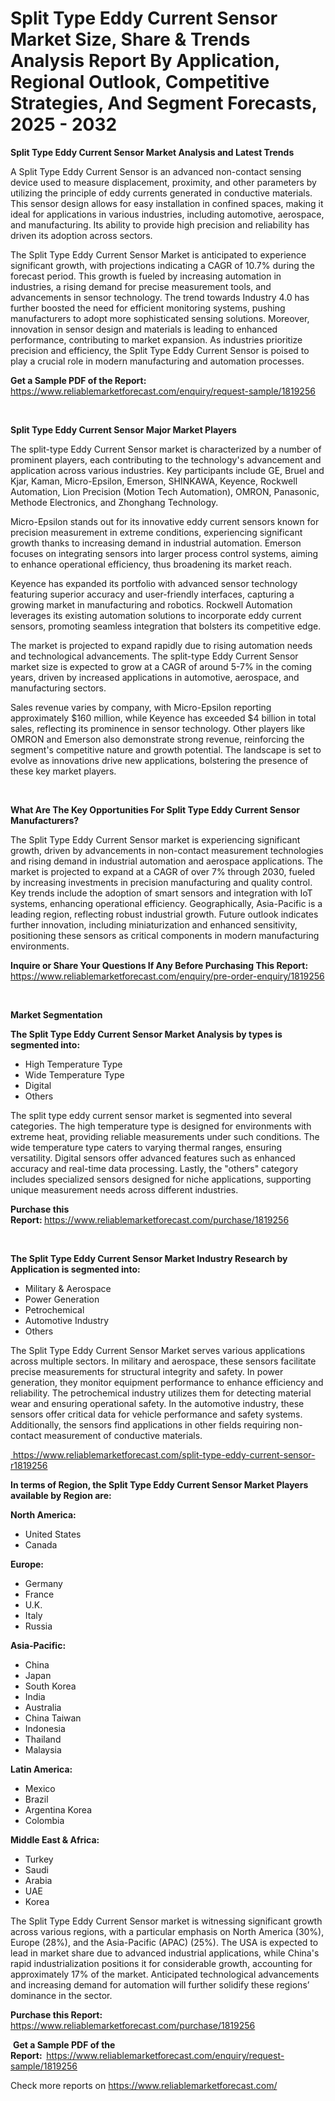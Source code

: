 <p><h1>Split Type Eddy Current Sensor Market Size, Share & Trends Analysis Report By Application, Regional Outlook, Competitive Strategies, And Segment Forecasts, 2025 - 2032</h1></p><p><strong>Split Type Eddy Current Sensor Market Analysis and Latest Trends</strong></p>
<p><p>A Split Type Eddy Current Sensor is an advanced non-contact sensing device used to measure displacement, proximity, and other parameters by utilizing the principle of eddy currents generated in conductive materials. This sensor design allows for easy installation in confined spaces, making it ideal for applications in various industries, including automotive, aerospace, and manufacturing. Its ability to provide high precision and reliability has driven its adoption across sectors.</p><p>The Split Type Eddy Current Sensor Market is anticipated to experience significant growth, with projections indicating a CAGR of 10.7% during the forecast period. This growth is fueled by increasing automation in industries, a rising demand for precise measurement tools, and advancements in sensor technology. The trend towards Industry 4.0 has further boosted the need for efficient monitoring systems, pushing manufacturers to adopt more sophisticated sensing solutions. Moreover, innovation in sensor design and materials is leading to enhanced performance, contributing to market expansion. As industries prioritize precision and efficiency, the Split Type Eddy Current Sensor is poised to play a crucial role in modern manufacturing and automation processes.</p></p>
<p><strong>Get a Sample PDF of the Report:&nbsp;</strong> <a href="https://www.reliablemarketforecast.com/enquiry/request-sample/1819256?utm_campaign=2781&utm_medium=2&utm_source=Github&utm_content=ia&utm_term=06042025&utm_id=split-type-eddy-current-sensor">https://www.reliablemarketforecast.com/enquiry/request-sample/1819256</a></p>
<p>&nbsp;</p>
<p><strong>Split Type Eddy Current Sensor Major Market Players</strong></p>
<p><p>The split-type Eddy Current Sensor market is characterized by a number of prominent players, each contributing to the technology's advancement and application across various industries. Key participants include GE, Bruel and Kjar, Kaman, Micro-Epsilon, Emerson, SHINKAWA, Keyence, Rockwell Automation, Lion Precision (Motion Tech Automation), OMRON, Panasonic, Methode Electronics, and Zhonghang Technology.</p><p>Micro-Epsilon stands out for its innovative eddy current sensors known for precision measurement in extreme conditions, experiencing significant growth thanks to increasing demand in industrial automation. Emerson focuses on integrating sensors into larger process control systems, aiming to enhance operational efficiency, thus broadening its market reach.</p><p>Keyence has expanded its portfolio with advanced sensor technology featuring superior accuracy and user-friendly interfaces, capturing a growing market in manufacturing and robotics. Rockwell Automation leverages its existing automation solutions to incorporate eddy current sensors, promoting seamless integration that bolsters its competitive edge.</p><p>The market is projected to expand rapidly due to rising automation needs and technological advancements. The split-type Eddy Current Sensor market size is expected to grow at a CAGR of around 5-7% in the coming years, driven by increased applications in automotive, aerospace, and manufacturing sectors. </p><p>Sales revenue varies by company, with Micro-Epsilon reporting approximately $160 million, while Keyence has exceeded $4 billion in total sales, reflecting its prominence in sensor technology. Other players like OMRON and Emerson also demonstrate strong revenue, reinforcing the segment's competitive nature and growth potential. The landscape is set to evolve as innovations drive new applications, bolstering the presence of these key market players.</p></p>
<p>&nbsp;</p>
<p><strong>What Are The Key Opportunities For Split Type Eddy Current Sensor Manufacturers?</strong></p>
<p><p>The Split Type Eddy Current Sensor market is experiencing significant growth, driven by advancements in non-contact measurement technologies and rising demand in industrial automation and aerospace applications. The market is projected to expand at a CAGR of over 7% through 2030, fueled by increasing investments in precision manufacturing and quality control. Key trends include the adoption of smart sensors and integration with IoT systems, enhancing operational efficiency. Geographically, Asia-Pacific is a leading region, reflecting robust industrial growth. Future outlook indicates further innovation, including miniaturization and enhanced sensitivity, positioning these sensors as critical components in modern manufacturing environments.</p></p>
<p><strong>Inquire or Share Your Questions If Any Before Purchasing This Report:</strong> <a href="https://www.reliablemarketforecast.com/enquiry/pre-order-enquiry/1819256?utm_campaign=2781&utm_medium=2&utm_source=Github&utm_content=ia&utm_term=06042025&utm_id=split-type-eddy-current-sensor">https://www.reliablemarketforecast.com/enquiry/pre-order-enquiry/1819256</a></p>
<p>&nbsp;</p>
<p><strong>Market Segmentation</strong></p>
<p><strong>The Split Type Eddy Current Sensor Market Analysis by types is segmented into:</strong></p>
<p><ul><li>High Temperature Type</li><li>Wide Temperature Type</li><li>Digital</li><li>Others</li></ul></p>
<p><p>The split type eddy current sensor market is segmented into several categories. The high temperature type is designed for environments with extreme heat, providing reliable measurements under such conditions. The wide temperature type caters to varying thermal ranges, ensuring versatility. Digital sensors offer advanced features such as enhanced accuracy and real-time data processing. Lastly, the "others" category includes specialized sensors designed for niche applications, supporting unique measurement needs across different industries.</p></p>
<p><strong>Purchase this Report:&nbsp;</strong><a href="https://www.reliablemarketforecast.com/purchase/1819256?utm_campaign=2781&utm_medium=2&utm_source=Github&utm_content=ia&utm_term=06042025&utm_id=split-type-eddy-current-sensor">https://www.reliablemarketforecast.com/purchase/1819256</a></p>
<p>&nbsp;</p>
<p><strong>The Split Type Eddy Current Sensor Market Industry Research by Application is segmented into:</strong></p>
<p><ul><li>Military & Aerospace</li><li>Power Generation</li><li>Petrochemical</li><li>Automotive Industry</li><li>Others</li></ul></p>
<p><p>The Split Type Eddy Current Sensor Market serves various applications across multiple sectors. In military and aerospace, these sensors facilitate precise measurements for structural integrity and safety. In power generation, they monitor equipment performance to enhance efficiency and reliability. The petrochemical industry utilizes them for detecting material wear and ensuring operational safety. In the automotive industry, these sensors offer critical data for vehicle performance and safety systems. Additionally, the sensors find applications in other fields requiring non-contact measurement of conductive materials.</p></p>
<p><a href="https://www.reliablemarketforecast.com/split-type-eddy-current-sensor-r1819256?utm_campaign=2781&utm_medium=2&utm_source=Github&utm_content=ia&utm_term=06042025&utm_id=split-type-eddy-current-sensor">&nbsp;https://www.reliablemarketforecast.com/split-type-eddy-current-sensor-r1819256</a></p>
<p><strong>In terms of Region, the Split Type Eddy Current Sensor Market Players available by Region are:</strong></p>
<p>
    <p> <strong> North America: </strong>
        <ul>
            <li>United States</li>
            <li>Canada</li>
        </ul>
        </p> 
    <p> <strong> Europe: </strong>
        <ul>
            <li>Germany</li>
            <li>France</li>
            <li>U.K.</li>
            <li>Italy</li>
            <li>Russia</li>
        </ul>
        </p> 
    <p> <strong> Asia-Pacific: </strong>
        <ul>
            <li>China</li>
            <li>Japan</li>
            <li>South Korea</li>
            <li>India</li>
            <li>Australia</li>
            <li>China Taiwan</li>
            <li>Indonesia</li>
            <li>Thailand</li>
            <li>Malaysia</li>
        </ul>
        </p> 
    <p> <strong> Latin America: </strong>
        <ul>
            <li>Mexico</li>
            <li>Brazil</li>
            <li>Argentina Korea</li>
            <li>Colombia</li>
        </ul>
        </p> 
    <p> <strong> Middle East & Africa: </strong>
        <ul>
            <li>Turkey</li>
            <li>Saudi</li>
            <li>Arabia</li>
            <li>UAE</li>
            <li>Korea</li>
        </ul>
    </p>
    </p>
<p><p>The Split Type Eddy Current Sensor market is witnessing significant growth across various regions, with a particular emphasis on North America (30%), Europe (28%), and the Asia-Pacific (APAC) (25%). The USA is expected to lead in market share due to advanced industrial applications, while China's rapid industrialization positions it for considerable growth, accounting for approximately 17% of the market. Anticipated technological advancements and increasing demand for automation will further solidify these regions’ dominance in the sector.</p></p>
<p><strong>Purchase this Report: </strong><a href="https://www.reliablemarketforecast.com/purchase/1819256?utm_campaign=2781&utm_medium=2&utm_source=Github&utm_content=ia&utm_term=06042025&utm_id=split-type-eddy-current-sensor">https://www.reliablemarketforecast.com/purchase/1819256</a></p>
<p>&nbsp;<strong>Get a Sample PDF of the Report:&nbsp;&nbsp;</strong><a href="https://www.reliablemarketforecast.com/enquiry/request-sample/1819256?utm_campaign=2781&utm_medium=2&utm_source=Github&utm_content=ia&utm_term=06042025&utm_id=split-type-eddy-current-sensor">https://www.reliablemarketforecast.com/enquiry/request-sample/1819256</a></p>
<p><strong></strong></p>
<p>Check more reports on <a href="https://www.reliablemarketforecast.com/?utm_campaign=2781&utm_medium=2&utm_source=Github&utm_content=ia&utm_term=06042025&utm_id=split-type-eddy-current-sensor">https://www.reliablemarketforecast.com/</a></p>